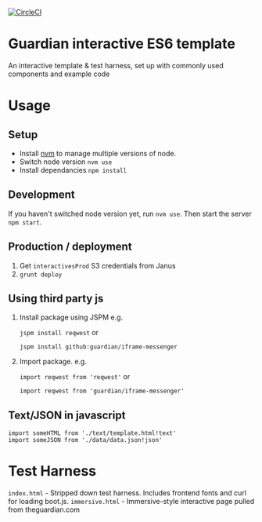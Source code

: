 [![CircleCI](https://circleci.com/gh/guardian/docs-interactive-template.svg?style=svg)](https://circleci.com/gh/guardian/docs-interactive-template)

Guardian interactive ES6 template
=================================

An interactive template & test harness, set up with commonly used components and example code

Usage
=====

Setup
-----
- Install [nvm](https://github.com/creationix/nvm) to manage multiple versions of node.
- Switch node version `nvm use`
- Install dependancies `npm install`

Development
-----------
If you haven't switched node version yet, run `nvm use`. Then start the server `npm start`.

Production / deployment
-----------------------

1. Get `interactivesProd` S3 credentials from Janus
2. `grunt deploy`


Using third party js
--------------------
1. Install package using JSPM e.g.

	`jspm install reqwest` or

	`jspm install github:guardian/iframe-messenger`

2. Import package. e.g.

	`import reqwest from 'reqwest'` or

	`import reqwest from 'guardian/iframe-messenger'`

Text/JSON in javascript
-----------------------
```
import someHTML from './text/template.html!text'
import someJSON from './data/data.json!json'
```

Test Harness
============

`index.html` - Stripped down test harness. Includes frontend fonts and curl for loading boot.js.
`immersive.html` - Immersive-style interactive page pulled from theguardian.com

